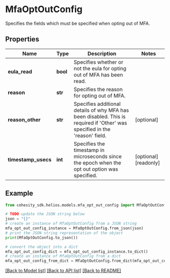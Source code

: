 # MfaOptOutConfig

Specifies the fields which must be specified when opting out of MFA.

## Properties

Name | Type | Description | Notes
------------ | ------------- | ------------- | -------------
**eula_read** | **bool** | Specifies whether or not the eula for opting out of MFA has been read. | 
**reason** | **str** | Specifies the reason for opting out of MFA. | 
**reason_other** | **str** | Specifies additional details of why MFA has been disabled. This is required if &#39;Other&#39; was specified in the &#39;reason&#39; field. | [optional] 
**timestamp_usecs** | **int** | Specifies the timestamp in microseconds since the epoch when the opt out option was specified. | [optional] [readonly] 

## Example

```python
from cohesity_sdk.helios.models.mfa_opt_out_config import MfaOptOutConfig

# TODO update the JSON string below
json = "{}"
# create an instance of MfaOptOutConfig from a JSON string
mfa_opt_out_config_instance = MfaOptOutConfig.from_json(json)
# print the JSON string representation of the object
print(MfaOptOutConfig.to_json())

# convert the object into a dict
mfa_opt_out_config_dict = mfa_opt_out_config_instance.to_dict()
# create an instance of MfaOptOutConfig from a dict
mfa_opt_out_config_from_dict = MfaOptOutConfig.from_dict(mfa_opt_out_config_dict)
```
[[Back to Model list]](../README.md#documentation-for-models) [[Back to API list]](../README.md#documentation-for-api-endpoints) [[Back to README]](../README.md)


